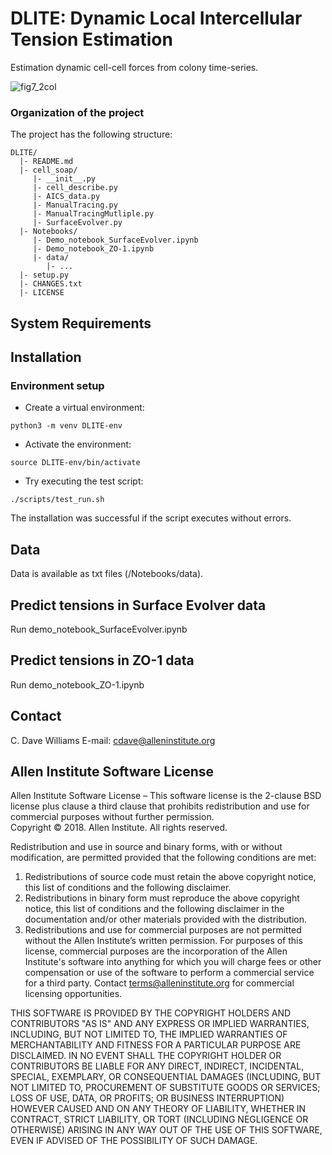 # DLITE: Dynamic Local Intercellular Tension Estimation
Estimation dynamic cell-cell forces from colony time-series. 

![fig7_2col](https://user-images.githubusercontent.com/40371793/53372871-d0f8d200-3908-11e9-93f0-b006af0a4cb0.jpg)

### Organization of the  project

The project has the following structure:

    DLITE/
      |- README.md
      |- cell_soap/
         |- __init__.py
         |- cell_describe.py
         |- AICS_data.py
         |- ManualTracing.py
         |- ManualTracingMutliple.py
         |- SurfaceEvolver.py
      |- Notebooks/
         |- Demo_notebook_SurfaceEvolver.ipynb
         |- Demo_notebook_ZO-1.ipynb
         |- data/
            |- ...
      |- setup.py
      |- CHANGES.txt
      |- LICENSE

## System Requirements

## Installation
### Environment setup
- Create a virtual environment:
```shell
python3 -m venv DLITE-env
```

- Activate the environment:
```shell
source DLITE-env/bin/activate
```

- Try executing the test script:
```shell
./scripts/test_run.sh
```

The installation was successful if the script executes without errors.

## Data
Data is available as txt files (/Notebooks/data). 

## Predict tensions in Surface Evolver data
Run demo_notebook_SurfaceEvolver.ipynb

## Predict tensions in ZO-1 data
Run demo_notebook_ZO-1.ipynb

## Contact
C. Dave Williams 
E-mail: <cdave@alleninstitute.org>

## Allen Institute Software License
Allen Institute Software License – This software license is the 2-clause BSD license plus clause a third clause that prohibits redistribution and use for commercial purposes without further permission.   
Copyright © 2018. Allen Institute.  All rights reserved.

Redistribution and use in source and binary forms, with or without modification, are permitted provided that the following conditions are met:
1. Redistributions of source code must retain the above copyright notice, this list of conditions and the following disclaimer.  
2. Redistributions in binary form must reproduce the above copyright notice, this list of conditions and the following disclaimer in the documentation and/or other materials provided with the distribution.  
3. Redistributions and use for commercial purposes are not permitted without the Allen Institute’s written permission. For purposes of this license, commercial purposes are the incorporation of the Allen Institute's software into anything for which you will charge fees or other compensation or use of the software to perform a commercial service for a third party. Contact terms@alleninstitute.org for commercial licensing opportunities.  

THIS SOFTWARE IS PROVIDED BY THE COPYRIGHT HOLDERS AND CONTRIBUTORS "AS IS" AND ANY EXPRESS OR IMPLIED WARRANTIES, INCLUDING, BUT NOT LIMITED TO, THE IMPLIED WARRANTIES OF MERCHANTABILITY AND FITNESS FOR A PARTICULAR PURPOSE ARE DISCLAIMED. IN NO EVENT SHALL THE COPYRIGHT HOLDER OR CONTRIBUTORS BE LIABLE FOR ANY DIRECT, INDIRECT, INCIDENTAL, SPECIAL, EXEMPLARY, OR CONSEQUENTIAL DAMAGES (INCLUDING, BUT NOT LIMITED TO, PROCUREMENT OF SUBSTITUTE GOODS OR SERVICES; LOSS OF USE, DATA, OR PROFITS; OR BUSINESS INTERRUPTION) HOWEVER CAUSED AND ON ANY THEORY OF LIABILITY, WHETHER IN CONTRACT, STRICT LIABILITY, OR TORT (INCLUDING NEGLIGENCE OR OTHERWISE) ARISING IN ANY WAY OUT OF THE USE OF THIS SOFTWARE, EVEN IF ADVISED OF THE POSSIBILITY OF SUCH DAMAGE.

